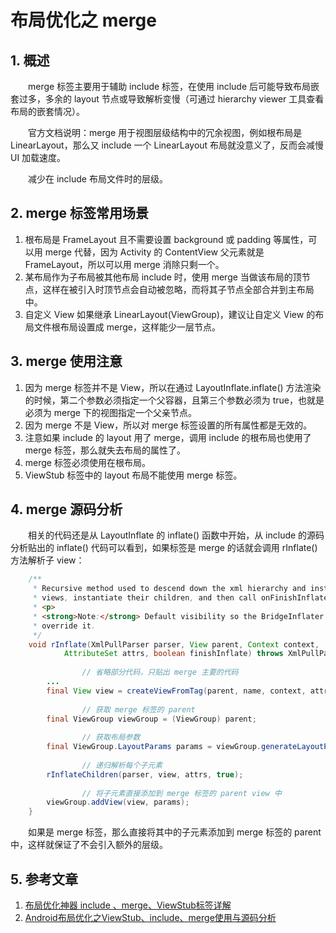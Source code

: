 # 布局优化之 merge

## 1. 概述
　　merge 标签主要用于辅助 include 标签，在使用 include 后可能导致布局嵌套过多，多余的 layout 节点或导致解析变慢（可通过 hierarchy viewer 工具查看布局的嵌套情况）。

　　官方文档说明：merge 用于视图层级结构中的冗余视图，例如根布局是 LinearLayout，那么又 include 一个 LinearLayout 布局就没意义了，反而会减慢 UI 加载速度。

　　减少在 include 布局文件时的层级。

## 2. merge 标签常用场景

1. 根布局是 FrameLayout 且不需要设置 background 或 padding 等属性，可以用 merge 代替，因为 Activity 的 ContentView 父元素就是 FrameLayout，所以可以用 merge 消除只剩一个。
2. 某布局作为子布局被其他布局 include 时，使用 merge 当做该布局的顶节点，这样在被引入时顶节点会自动被忽略，而将其子节点全部合并到主布局中。
3. 自定义 View 如果继承 LinearLayout(ViewGroup)，建议让自定义 View 的布局文件根布局设置成 merge，这样能少一层节点。

## 3. merge 使用注意

1. 因为 merge 标签并不是 View，所以在通过 LayoutInflate.inflate() 方法渲染的时候，第二个参数必须指定一个父容器，且第三个参数必须为 true，也就是必须为 merge 下的视图指定一个父亲节点。
2. 因为 merge 不是 View，所以对 merge 标签设置的所有属性都是无效的。
3. 注意如果 include 的 layout 用了 merge，调用 include 的根布局也使用了 merge 标签，那么就失去布局的属性了。
4. merge 标签必须使用在根布局。
5. ViewStub 标签中的 layout 布局不能使用 merge 标签。

## 4. merge 源码分析

　　相关的代码还是从 LayoutInflate 的 inflate() 函数中开始，从 include 的源码分析贴出的 inflate() 代码可以看到，如果标签是 merge 的话就会调用 rInflate() 方法解析子 view：

```java
    /**
     * Recursive method used to descend down the xml hierarchy and instantiate
     * views, instantiate their children, and then call onFinishInflate().
     * <p>
     * <strong>Note:</strong> Default visibility so the BridgeInflater can
     * override it.
     */
    void rInflate(XmlPullParser parser, View parent, Context context,
            AttributeSet attrs, boolean finishInflate) throws XmlPullParserException, IOException {
      
				// 省略部分代码，只贴出 merge 主要的代码
        ...
        final View view = createViewFromTag(parent, name, context, attrs);
      
				// 获取 merge 标签的 parent
        final ViewGroup viewGroup = (ViewGroup) parent;
      
				// 获取布局参数
        final ViewGroup.LayoutParams params = viewGroup.generateLayoutParams(attrs);
      
				// 递归解析每个子元素
        rInflateChildren(parser, view, attrs, true);
      
				// 将子元素直接添加到 merge 标签的 parent view 中
        viewGroup.addView(view, params);
    }

```
　　如果是 merge 标签，那么直接将其中的子元素添加到 merge 标签的 parent 中，这样就保证了不会引入额外的层级。

## 5. 参考文章
1. [布局优化神器 include 、merge、ViewStub标签详解](https://blog.csdn.net/u012792686/article/details/72901531)
2. [Android布局优化之ViewStub、include、merge使用与源码分析](https://blog.csdn.net/bboyfeiyu/article/details/45869393)


